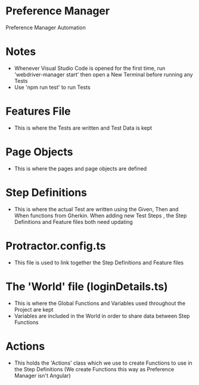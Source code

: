 # Preference Manager
Preference Manager Automation

# Notes
- Whenever Visual Studio Code is opened for the first time, run 'webdriver-manager start' then open a New Terminal before running any Tests
- Use 'npm run test' to run Tests

# Features File
- This is where the Tests are written and Test Data is kept

# Page Objects
- This is where the pages and page objects are defined

# Step Definitions
- This is where the actual Test are written using the Given, Then and When functions from Gherkin. When adding new Test Steps , the Step Definitions and Feature files both need updating

# Protractor.config.ts
- This file is used to link together the Step Definitions and Feature files

# The 'World' file (loginDetails.ts)
- This is where the Global Functions and Variables used throughout the Project are kept
- Variables are included in the World in order to share data between Step Functions

# Actions
- This holds the 'Actions' class which we use to create Functions to use in the Step Definitions (We create Functions this way as Preference Manager isn't Angular)